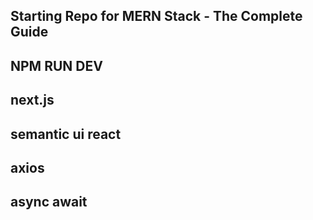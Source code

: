 ## Starting Repo for MERN Stack - The Complete Guide
## NPM RUN DEV
## next.js
## semantic ui react
## axios
## async await